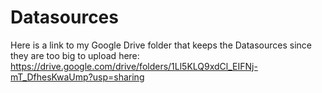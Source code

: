 # Datasources
Here is a link to my Google Drive folder that keeps the Datasources since they are too big to upload here:
https://drive.google.com/drive/folders/1Ll5KLQ9xdCl_EIFNj-mT_DfhesKwaUmp?usp=sharing
